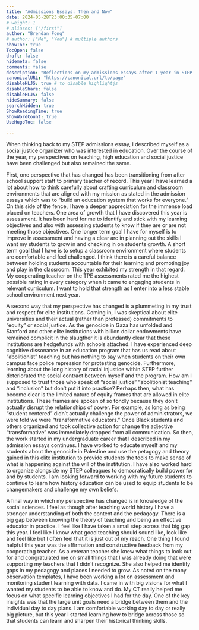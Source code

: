 ```yaml
---
title: "Admissions Essays: Then and Now"
date: 2024-05-28T23:00:35-07:00
# weight: 1
# aliases: ["/first"]
author: "Brendan Fong"
# author: ["Me", "You"] # multiple authors
showToc: true
TocOpen: false
draft: false
hidemeta: false
comments: false
description: "Reflections on my admissions essays after 1 year in STEP."
canonicalURL: "https://canonical.url/to/page"
disableHLJS: true # to disable highlightjs
disableShare: false
disableHLJS: false
hideSummary: false
searchHidden: true
ShowReadingTime: true
ShowWordCount: true
UseHugoToc: false

---
```


When thinking back to my STEP admissions essay, I described myself as a social justice organizer who was interested in education. Over the course of the year, my perspectives on teaching, high education and social justice have been challenged but also remained the same.

First, one perspective that has changed has been transitioning from after school support staff to primary teacher of record. This year I have learned a lot about how to think carefully about crafting curriculum and classroom environments that are aligned with my mission as stated in the admission essays which was to “build an education system that works for everyone.” On this side of the fence, I have a deeper appreciation for the immense load placed on teachers. One area of growth that I have discovered this year is assessment. It has been hard for me to identify and stick with my learning objectives and also with assessing students to know if they are or are not meeting those objectives. One longer term goal I have for myself is to improve in assessment and having a clear arc in planning out the skills I want my students to grow in and checking in on students growth. A short term goal that I have is to setup a classroom environment where students are comfortable and feel challenged. I think there is a careful balance between holding students accountable for their learning and promoting joy and play in the classroom. This year exhibited my strength in that regard. My cooperating teacher on the TPE assessments rated me the highest possible rating in every category when it came to engaging students in relevant curriculum. I want to hold that strength as I enter into a less stable school environment next year.

A second way that my perspective has changed is a plummeting in my trust and respect for elite institutions. Coming in, I was skeptical about elite universities and their actual (rather than professed) commitments to “equity” or social justice. As the genocide in Gaza has unfolded and Stanford and other elite institutions with billion dollar endowments have remained complicit in the slaugther it is abundantly clear that these institutions are hedgefunds with schools attached. I have experienced deep cognitive dissonance in an education program that has us read about “abolitionist” teaching but has nothing to say when students on their own campus face police repression for protesting genocide. Furthermore, learning about the long history of racial injustice within STEP further deteriorated the social contract between myself and the program. How am I supposed to trust those who speak of “social justice” “abolitionist teaching” and “inclusion” but don’t put it into practice? Perhaps then, what has become clear is the limited nature of equity frames that are allowed in elite institutions. These frames are spoken of so fondly because they don’t actually disrupt the relationships of power. For example, as long as being “student centered” didn’t actually challenge the power of administrators, we were told we were “transformative educators.” Once Black students and others organized and took collective action for change the adjective “transformative” was immediately dropped from all communication. So then, the work started in my undergraduate career that I described in my admission essays continues. I have worked to educate myself and my students about the genocide in Palestine and use the petagogy and theory gained in this elite institution to provide students the tools to make sense of what is happening against the will of the institution. I have also worked hard to organize alongside my STEP colleagues to democratically build power for and by students. I am looking forward to working with my future students to continue to learn how history education can be used to equip students to be changemakers and challenge my own beliefs.

A final way in which my perspective has changed is in knowledge of the social sciences. I feel as though after teaching world history I have a stronger understanding of both the content and the pedagogy. There is a big gap between knowing the theory of teaching and being an effective educator in practice. I feel like I have taken a small step across that big gap this year. I feel like I know what good teaching should sound like, look like and feel like but I often feel that it is just out of my reach. One thing I found helpful this year was the affirmation and constructive feedback from my cooperating teacher. As a veteran teacher she knew what things to look out for and congratulated me on small things that I was already doing that were supporting my teachers that I didn’t recognize. She also helped me identify gaps in my pedagogy and places I needed to grow. As noted on the many observation templates, I have been working a lot on assessment and monitoring student learning with data. I came in with big visions for what I wanted my students to be able to know and do. My CT really helped me focus on what specific learning objectives I had for the day. One of the key insights was that the large unit goals need a bridge between them and the individual day to day plans. I am comfortable working day to day or really big picture, but this year I started learning how to bridge across those so that students can learn and sharpen their historical thinking skills.
